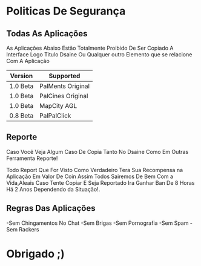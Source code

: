 # Politicas De Segurança

## Todas As Aplicações

As Aplicações Abaixo Estão Totalmente Proibido De Ser Copiado A Interface Logo 
Titulo Dsaine Ou Qualquer outro Elemento que se relacione Com A Aplicação

| Version    | Supported          |
| ---------- | ------------------ |
| 1.0 Beta   | PalMents Original  |
| 1.0 Beta   | PalCines Original  |
| 1.0 Beta   | MapCity AGL        |
| 0.8 Beta   | PalPalClick        |

## Reporte

Caso Você Veja Algum Caso De Copia Tanto No Dsaine Como Em Outras Ferramenta Reporte!

Todo Report Que For Visto Como Verdadeiro Tera Sua Recompensa na Aplicação Em Valor De Coin
Assim Todos Sairemos De Bem Com a Vida,Aleais Caso Tente Copiar E Seja Reportado Ira Ganhar Ban De 8 Horas
Há 2 Anos Dependendo da Situação!.

## Regras Das Aplicações

-Sem Chingamentos No Chat
-Sem Brigas
-Sem Pornografia
-Sem Spam
-Sem Rackers

# Obrigado ;)
